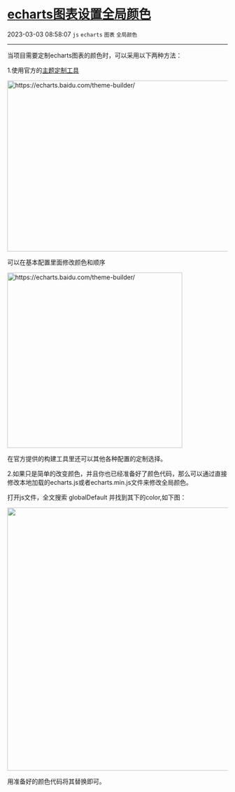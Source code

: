 # [echarts图表设置全局颜色](https://blog.csdn.net/woaidouya123/article/details/103866088)
2023-03-03 08:58:07 `js` `echarts` `图表` `全局颜色`

---
<p>当项目需要定制echarts图表的颜色时，可以采用以下两种方法：</p> 
<p>1.使用官方的<a href="https://echarts.baidu.com/theme-builder/">主题定制工具</a></p> 
<p><img alt="https://echarts.baidu.com/theme-builder/" class="has" height="390" src="https://img-blog.csdnimg.cn/20200106222606373.png?x-oss-process=image/watermark,type_ZmFuZ3poZW5naGVpdGk,shadow_10,text_aHR0cHM6Ly9ibG9nLmNzZG4ubmV0L3dvYWlkb3V5YTEyMw==,size_16,color_FFFFFF,t_70" width="800"></p> 
<p>可以在基本配置里面修改颜色和顺序</p> 
<p><img alt="https://echarts.baidu.com/theme-builder/" class="has" src="https://img-blog.csdnimg.cn/2020010622295038.png?x-oss-process=image/watermark,type_ZmFuZ3poZW5naGVpdGk,shadow_10,text_aHR0cHM6Ly9ibG9nLmNzZG4ubmV0L3dvYWlkb3V5YTEyMw==,size_16,color_FFFFFF,t_70" width="400"></p> 
<p>在官方提供的构建工具里还可以其他各种配置的定制选择。</p> 
<p>2.如果只是简单的改变颜色，并且你也已经准备好了颜色代码，那么可以通过直接修改本地加载的echarts.js或者echarts.min.js文件来修改全局颜色。</p> 
<p>打开js文件，全文搜索&nbsp;globalDefault 并找到其下的color,如下图：</p> 
<p><img alt="" class="has" src="https://img-blog.csdnimg.cn/20200106224037200.png?x-oss-process=image/watermark,type_ZmFuZ3poZW5naGVpdGk,shadow_10,text_aHR0cHM6Ly9ibG9nLmNzZG4ubmV0L3dvYWlkb3V5YTEyMw==,size_16,color_FFFFFF,t_70" width="600"></p> 
<p>用准备好的颜色代码将其替换即可。</p>
